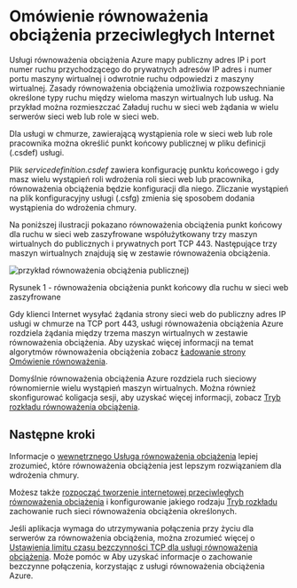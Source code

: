
<properties
   pageTitle="Internet przeciwległych Omówienie równoważenia obciążenia | Microsoft Azure "
   description="Omówienie dostępnych równoważenia obciążenia i jego funkcji przez Internet. Jak równoważenia obciążenia działa w przypadku Azure za pomocą maszyn wirtualnych i usług w chmurze."
   services="load-balancer"
   documentationCenter="na"
   authors="sdwheeler"
   manager="carmonm"
   editor="tysonn" />
<tags
   ms.service="load-balancer"
   ms.devlang="na"
   ms.topic="article"
   ms.tgt_pltfrm="na"
   ms.workload="infrastructure-services"
   ms.date="10/24/2016"
   ms.author="sewhee" />


# <a name="internet-facing-load-balancer-overview"></a>Omówienie równoważenia obciążenia przeciwległych Internet

Usługi równoważenia obciążenia Azure mapy publiczny adres IP i port numer ruchu przychodzącego do prywatnych adresów IP adres i numer portu maszyny wirtualnej i odwrotnie ruchu odpowiedzi z maszyny wirtualnej. Zasady równoważenia obciążenia umożliwia rozpowszechnianie określone typy ruchu między wieloma maszyn wirtualnych lub usług. Na przykład można rozmieszczać Załaduj ruchu w sieci web żądania w wielu serwerów sieci web lub role w sieci web.

Dla usługi w chmurze, zawierającą wystąpienia role w sieci web lub role pracownika można określić punkt końcowy publicznej w pliku definicji (.csdef) usługi.

Plik _servicedefinition.csdef_ zawiera konfigurację punktu końcowego i gdy masz wielu wystąpień roli wdrożenia roli sieci web lub pracownika, równoważenia obciążenia będzie konfiguracji dla niego. Zliczanie wystąpień na plik konfiguracyjny usługi (.csfg) zmienia się sposobem dodania wystąpienia do wdrożenia chmury.

Na poniższej ilustracji pokazano równoważenia obciążenia punkt końcowy dla ruchu w sieci web zaszyfrowane współużytkowany trzy maszyn wirtualnych do publicznych i prywatnych port TCP 443. Następujące trzy maszyn wirtualnych znajdują się w zestawie równoważenia obciążenia.

![przykład równoważenia obciążenia publicznej](./media/load-balancer-internet-overview/IC727496.png))

Rysunek 1 - równoważenia obciążenia punkt końcowy dla ruchu w sieci web zaszyfrowane

Gdy klienci Internet wysyłać żądania strony sieci web do publiczny adres IP usługi w chmurze na TCP port 443, usługi równoważenia obciążenia Azure rozdziela żądania między trzema maszyn wirtualnych w zestawie równoważenia obciążenia. Aby uzyskać więcej informacji na temat algorytmów równoważenia obciążenia zobacz [Ładowanie strony Omówienie równoważenia](load-balancer-overview.md#load-balancer-features).

Domyślnie równoważenia obciążenia Azure rozdziela ruch sieciowy równomiernie wielu wystąpień maszyn wirtualnych. Można również skonfigurować koligacja sesji, aby uzyskać więcej informacji, zobacz [Tryb rozkładu równoważenia obciążenia](load-balancer-distribution-mode.md).

## <a name="next-steps"></a>Następne kroki

Informacje o [wewnętrznego Usługa równoważenia obciążenia](load-balancer-internal-overview.md) lepiej zrozumieć, które równoważenia obciążenia jest lepszym rozwiązaniem dla wdrożenia chmury.

Możesz także [rozpocząć tworzenie internetowej przeciwległych równoważenia obciążenia](load-balancer-get-started-internet-arm-ps.md) i konfigurowanie jakiego rodzaju [Tryb rozkładu](load-balancer-distribution-mode.md) zachowanie ruch sieci równoważenia obciążenia określonych.

Jeśli aplikacja wymaga do utrzymywania połączenia przy życiu dla serwerów za równoważenia obciążenia, można zrozumieć więcej o [Ustawienia limitu czasu bezczynności TCP dla usługi równoważenia obciążenia](load-balancer-tcp-idle-timeout.md). Może pomóc w Aby uzyskać informacje o zachowanie bezczynne połączenia, korzystając z usługi równoważenia obciążenia Azure.

